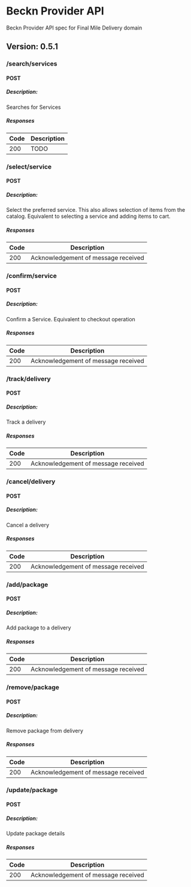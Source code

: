 # Beckn Provider API
Beckn Provider API spec for Final Mile Delivery domain

## Version: 0.5.1

### /search/services

#### POST
##### Description:

Searches for Services

##### Responses

| Code | Description |
| ---- | ----------- |
| 200 | TODO |

### /select/service

#### POST
##### Description:

Select the preferred service. This also allows selection of items from the catalog. Equivalent to selecting a service and adding items to cart.

##### Responses

| Code | Description |
| ---- | ----------- |
| 200 | Acknowledgement of message received |

### /confirm/service

#### POST
##### Description:

Confirm a Service. Equivalent to checkout operation

##### Responses

| Code | Description |
| ---- | ----------- |
| 200 | Acknowledgement of message received |

### /track/delivery

#### POST
##### Description:

Track a delivery

##### Responses

| Code | Description |
| ---- | ----------- |
| 200 | Acknowledgement of message received |

### /cancel/delivery

#### POST
##### Description:

Cancel a delivery

##### Responses

| Code | Description |
| ---- | ----------- |
| 200 | Acknowledgement of message received |

### /add/package

#### POST
##### Description:

Add package to a delivery

##### Responses

| Code | Description |
| ---- | ----------- |
| 200 | Acknowledgement of message received |

### /remove/package

#### POST
##### Description:

Remove package from delivery

##### Responses

| Code | Description |
| ---- | ----------- |
| 200 | Acknowledgement of message received |

### /update/package

#### POST
##### Description:

Update package details

##### Responses

| Code | Description |
| ---- | ----------- |
| 200 | Acknowledgement of message received |